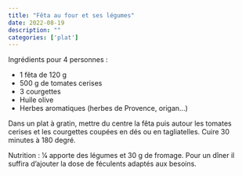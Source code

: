 ```yaml
---
title: "Fêta au four et ses légumes"
date: 2022-08-19
description: ""
categories: ['plat']
---
```

Ingrédients pour 4 personnes :
- 1 fêta de 120 g
- 500 g de tomates cerises
- 3 courgettes
- Huile olive
- Herbes aromatiques (herbes de Provence, origan...)

Dans un plat à gratin, mettre du centre la fêta puis autour les tomates cerises et les
courgettes coupées en dés ou en tagliatelles.
Cuire 30 minutes à 180 degré.

Nutrition : 1⁄4 apporte des légumes et 30 g de fromage. Pour un dîner il suffira d’ajouter la
dose de féculents adaptés aux besoins.
